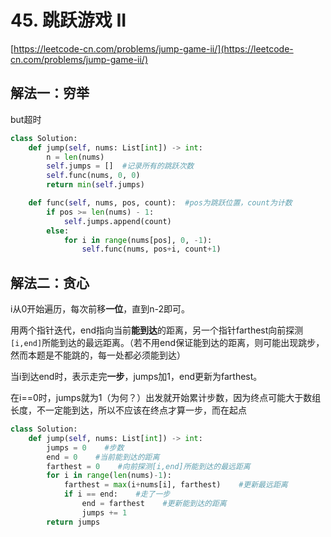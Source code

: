# 45. 跳跃游戏 II

[https://leetcode-cn.com/problems/jump-game-ii/](https://leetcode-cn.com/problems/jump-game-ii/)

## 解法一：穷举

but超时

```python
class Solution:
    def jump(self, nums: List[int]) -> int:
        n = len(nums)
        self.jumps = []  #记录所有的跳跃次数
        self.func(nums, 0, 0)
        return min(self.jumps)

    def func(self, nums, pos, count):  #pos为跳跃位置，count为计数
        if pos >= len(nums) - 1:
            self.jumps.append(count)
        else:
            for i in range(nums[pos], 0, -1):
                self.func(nums, pos+i, count+1)
```

## 解法二：贪心

i从0开始遍历，每次前移**一位**，直到n-2即可。

用两个指针迭代，end指向当前**能到达**的距离，另一个指针farthest向前探测`[i,end]`所能到达的最远距离。（若不用end保证能到达的距离，则可能出现跳步，然而本题是不能跳的，每一处都必须能到达）

当i到达end时，表示走完**一步**，jumps加1，end更新为farthest。

在i==0时，jumps就为1（为何？）出发就开始累计步数，因为终点可能大于数组长度，不一定能到达，所以不应该在终点才算一步，而在起点

```python
class Solution:
    def jump(self, nums: List[int]) -> int:
        jumps = 0    #步数
        end = 0    #当前能到达的距离
        farthest = 0    #向前探测[i,end]所能到达的最远距离
        for i in range(len(nums)-1):
            farthest = max(i+nums[i], farthest)    #更新最远距离
            if i == end:    #走了一步
                end = farthest    #更新能到达的距离
                jumps += 1
        return jumps
```

